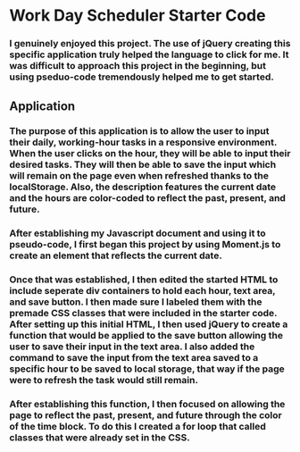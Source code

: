 # Work Day Scheduler Starter Code
### I genuinely enjoyed this project. The use of jQuery creating this specific application truly helped the language to click for me. It was difficult to approach this project in the beginning, but using pseduo-code tremendously helped me to get started. 

## Application
### The purpose of this application is to allow the user to input their daily, working-hour tasks in a responsive environment. When the user clicks on the hour, they will be able to input their desired tasks. They will then be able to save the input which will remain on the page even when refreshed thanks to the localStorage. Also, the description features the current date and the hours are color-coded to reflect the past, present, and future.

### After establishing my Javascript document and using it to pseudo-code, I first began this project by using Moment.js to create an element that reflects the current date. 

### Once that was established, I then edited the started HTML to include seperate div containers to hold each hour, text area, and save button. I then made sure I labeled them with the premade CSS classes that were included in the starter code. After setting up this initial HTML, I then used jQuery to create a function that would be applied to the save button allowing the user to save their input in the text area. I also added the command to save the input from the text area saved to a specific hour to be saved to local storage, that way if the page were to refresh the task would still remain.

### After establishing this function, I then focused on allowing the page to reflect the past, present, and future through the color of the time block. To do this I created a for loop that called classes that were already set in the CSS. 
